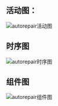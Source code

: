 ## 活动图：

![autorepair活动图](https://github.com/user-attachments/assets/793715f2-de75-4999-8502-42317a54c6ad)

## 时序图

![autorepair时序图](https://github.com/user-attachments/assets/1d7256a0-b75d-4909-8ba7-22b257e9a050)

## 组件图

![autorepair组件图](https://github.com/user-attachments/assets/e592063f-9005-46e6-82bc-250f8634595d)
